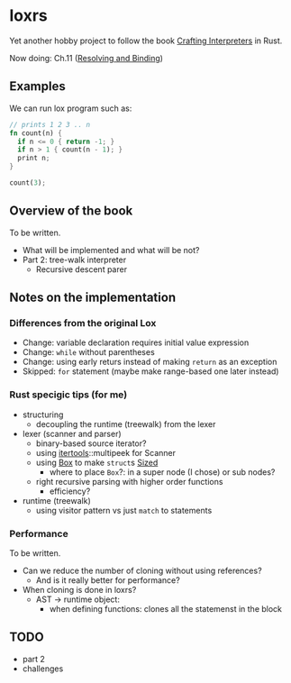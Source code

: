 # loxrs

Yet another hobby project to follow the book [Crafting Interpreters](http://www.craftinginterpreters.com/) in Rust.

Now doing: Ch.11 ([Resolving and Binding](https://craftinginterpreters.com/resolving-and-binding.html))

## Examples

We can run lox program such as:

```rust
// prints 1 2 3 .. n
fn count(n) {
  if n <= 0 { return -1; }
  if n > 1 { count(n - 1); }
  print n;
}

count(3);
```

## Overview of the book

To be written.

- What will be implemented and what will be not? 
- Part 2: tree-walk interpreter 
    - Recursive descent parer 

## Notes on the implementation

### Differences from the original Lox

- Change: variable declaration requires initial value expression 
- Change: `while` without parentheses 
- Change: using early returs instead of making `return` as an exception 
- Skipped: `for` statement (maybe make range-based one later instead) 

### Rust specigic tips (for me)

- structuring 
    - decoupling the runtime (treewalk) from the lexer 
- lexer (scanner and parser) 
    - binary-based source iterator? 
    - using [itertools](https://docs.rs/itertools/0.8.0/itertools/)::multipeek for Scanner 
    - using [Box](https://doc.rust-lang.org/std/boxed/struct.Box.html) to make `struct`s [Sized](https://doc.rust-lang.org/std/marker/trait.Sized.html) 
        - where to place `Box`?: in a super node (I chose) or sub nodes? 
    - right recursive parsing with higher order functions 
        - efficiency? 
- runtime (treewalk) 
    - using visitor pattern vs just `match` to statements 

### Performance

To be written.

- Can we reduce the number of cloning without using references? 
    - And is it really better for performance? 
- When cloning is done in loxrs? 
    - AST -> runtime object: 
        - when defining functions: clones all the statemenst in the block 

## TODO
- part 2 
- challenges 
